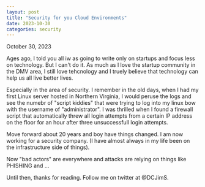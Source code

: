 ```yaml
---
layout: post
title: "Security for you Cloud Environments"
date: 2023-10-30
categories: security
---
```



October 30, 2023

Ages ago, I told you all iw as going to write only on startups and focus
less on technology.  But I can't do it.  As much as I love the
startup community in the DMV area, I still love tehcnology and I 
truely believe that technology can help us all live better lives.

Especially in the area of security.  I remember in the old days, when I
had my first Linux server hosted in Northern Virginia, I would peruse
the logs and see the numebr of "script kiddies" that were trying to log
into my linux bow with the username of "administrator".  I was thrilled 
when I found a firewall script that automatically threw all login
attempts from a certain IP address on the floor for an hour after three unsuccessfull login attempts.

Move forward about 20 years and boy have things changed.  I am now
working for a security company.  (I have almost always in my life been
on the infrastructure side of things).

Now "bad actors" are everywhere and attacks are relying on things like PHISHING and ...
 
Until then, thanks for reading. Follow me on twitter at @DCJimS.
